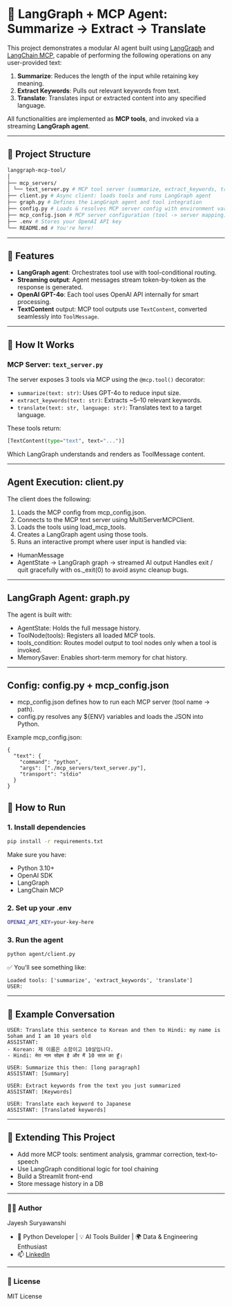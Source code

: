 # 🧠 LangGraph + MCP Agent: Summarize → Extract → Translate

This project demonstrates a modular AI agent built using [LangGraph](https://github.com/langchain-ai/langgraph) and [LangChain MCP](https://github.com/langchain-ai/langchain/tree/main/libs/mcp), capable of performing the following operations on any user-provided text:

1. **Summarize**: Reduces the length of the input while retaining key meaning.
2. **Extract Keywords**: Pulls out relevant keywords from text.
3. **Translate**: Translates input or extracted content into any specified language.

All functionalities are implemented as **MCP tools**, and invoked via a streaming **LangGraph agent**.

---

## 📁 Project Structure

```bash
langgraph-mcp-tool/
│
├── mcp_servers/
│ └── text_server.py # MCP tool server (summarize, extract_keywords, translate)
├── client.py # Async client: loads tools and runs LangGraph agent
├── graph.py # Defines the LangGraph agent and tool integration
├── config.py # Loads & resolves MCP server config with environment variables
├── mcp_config.json # MCP server configuration (tool -> server mapping)
├── .env # Stores your OpenAI API key
└── README.md # You're here!
```


---

## 🚀 Features

- **LangGraph agent**: Orchestrates tool use with tool-conditional routing.
- **Streaming output**: Agent messages stream token-by-token as the response is generated.
- **OpenAI GPT-4o**: Each tool uses OpenAI API internally for smart processing.
- **TextContent** output: MCP tool outputs use `TextContent`, converted seamlessly into `ToolMessage`.

---

## 🧠 How It Works

### MCP Server: `text_server.py`

The server exposes 3 tools via MCP using the `@mcp.tool()` decorator:

- `summarize(text: str)`: Uses GPT-4o to reduce input size.
- `extract_keywords(text: str)`: Extracts ~5–10 relevant keywords.
- `translate(text: str, language: str)`: Translates text to a target language.

These tools return:

```python
[TextContent(type="text", text="...")]
```
Which LangGraph understands and renders as ToolMessage content.

---

## Agent Execution: client.py
The client does the following:
1. Loads the MCP config from mcp_config.json.
2. Connects to the MCP text server using MultiServerMCPClient.
3. Loads the tools using load_mcp_tools.
4. Creates a LangGraph agent using those tools.
5. Runs an interactive prompt where user input is handled via:
- HumanMessage
- AgentState → LangGraph graph → streamed AI output
Handles exit / quit gracefully with os._exit(0) to avoid async cleanup bugs.

---

## LangGraph Agent: graph.py
The agent is built with:
- AgentState: Holds the full message history.
- ToolNode(tools): Registers all loaded MCP tools.
- tools_condition: Routes model output to tool nodes only when a tool is invoked.
- MemorySaver: Enables short-term memory for chat history.

---

## Config: config.py + mcp_config.json
- mcp_config.json defines how to run each MCP server (tool name → path).
- config.py resolves any ${ENV} variables and loads the JSON into Python.

Example mcp_config.json:
```
{
  "text": {
    "command": "python",
    "args": ["./mcp_servers/text_server.py"],
    "transport": "stdio"
  }
}
```

## 🧪 How to Run
### 1. Install dependencies
```bash
pip install -r requirements.txt
```
Make sure you have:
- Python 3.10+
- OpenAI SDK
- LangGraph
- LangChain MCP

### 2. Set up your .env
```bash
OPENAI_API_KEY=your-key-here
```

### 3. Run the agent
```bash
python agent/client.py
```

✅ You’ll see something like:
```
Loaded tools: ['summarize', 'extract_keywords', 'translate']
USER:
```

---


## 💬 Example Conversation
```
USER: Translate this sentence to Korean and then to Hindi: my name is Soham and I am 10 years old
ASSISTANT:
- Korean: 제 이름은 소함이고 10살입니다.
- Hindi: मेरा नाम सोहम है और मैं 10 साल का हूँ।

USER: Summarize this then: [long paragraph]
ASSISTANT: [Summary]

USER: Extract keywords from the text you just summarized
ASSISTANT: [Keywords]

USER: Translate each keyword to Japanese
ASSISTANT: [Translated keywords]
```

---

## 🧩 Extending This Project
- Add more MCP tools: sentiment analysis, grammar correction, text-to-speech
- Use LangGraph conditional logic for tool chaining
- Build a Streamlit front-end
- Store message history in a DB

---


### 🧑‍💻 Author
Jayesh Suryawanshi
- 🧠 Python Developer | 💡 AI Tools Builder | 🌍 Data & Engineering Enthusiast
- 📫 [LinkedIn](https://www.linkedin.com/in/jayesh-suryawanshi-858bb21aa/)
---
### 📃 License
MIT License
